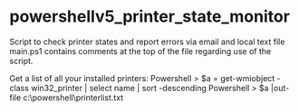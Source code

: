 # powershellv5_printer_state_monitor
Script to check printer states and report errors via email and local text file
main.ps1 contains comments at the top of the file regarding use of the script.

Get a list of all your installed printers:
Powershell > $a = get-wmiobject -class win32_printer | select name | sort -descending
Powershell > $a |out-file c:\powershell\printerlist.txt

